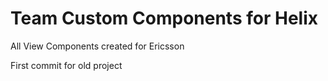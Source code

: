 # Team Custom Components for Helix
 All View Components created for Ericsson


 First commit for old project

